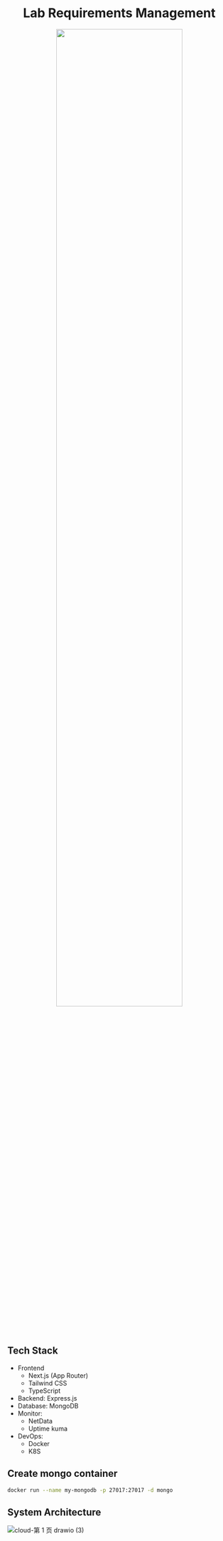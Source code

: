 

<div align="center">
  
  <h1>Lab Requirements Management</h1>
  <img src="https://github.com/kobslbj/Lab_Requirements_Management/assets/84427519/a1093396-d443-4687-932a-9ee7a3bac52f" width="75%">
  
</div>

## Tech Stack

- Frontend
  - Next.js (App Router)
  - Tailwind CSS
  - TypeScript
- Backend: Express.js
- Database: MongoDB
- Monitor:
  - NetData
  - Uptime kuma
- DevOps:
  - Docker
  - K8S

## Create mongo container

```bash
docker run --name my-mongodb -p 27017:27017 -d mongo
```

## System Architecture
![cloud-第 1 页 drawio (3)](https://github.com/kobslbj/Lab_Requirements_Management/assets/84427519/69a7e620-5372-4d7b-a0db-3915fcf3421c)



